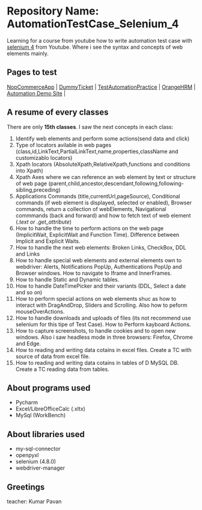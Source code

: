 # Repository Name: AutomationTestCase_Selenium_4
Learning for a course from youtube how to write automation test case with [selenium 4](https://www.youtube.com/watch?v=2DD-ynCIZ4w&list=PLUDwpEzHYYLsuUBvuoYTlN0KsBB5t-BDa) from Youtube. Where i see the syntax and concepts of web elements mainly.

## Pages to test

[NopCommerceApp](https://demo.nopcommerce.com) |
[DummyTicket](https://www.dummyticket.com/dummy-ticket-for-visa-application/) |
[TestAutomationPractice](https://testautomationpractice.blogspot.com) |
[OrangeHRM](https://opensource-demo.orangehrmlive.com/web/index.php/auth/login) |
[Automation Demo Site](https://demo.automationtesting.in/Register.html) |

## **A resume of every classes**

There are only **15th classes**. I saw the next concepts in each class:
1. Identify web elements and perform some actions(send data and click)
2. Type of locators avilable in web pages (class,id,LinkText,PartialLinkText,name,properties,className and customizablo locators)
3. Xpath locators (AbsoluteXpath,RelativeXpath,functions and conditions into Xpath)
4. Xpath Axes where we can reference an web element by text or structure of web page (parent,child,ancestor,descendant,following,following-sibling,preceding)
5. Applications Commands (title,currentUrl,pageSource), Conditional commands (if web element is displayed, selected or enabled), Browser commands, return a collection of webElements, Navigational commmands (back and forward) and how to fetch text of web element (_.text or .get_attribute_)
6. How to handle the time to perform actions on the web page (ImplicitWait, ExplicitWait and Function Time). Difference between Implicit and Explicit Waits.
7. How to handle the next web elements: Broken Links, CheckBox, DDL and Links
8. How to handle special web elements and external elements own to webdriver: Alerts, Notifications PopUp, Authentications PopUp and Browser windows. How to navigate to Iframe and InnerFrames.
9. How to handle Static and Dynamic tables.
10. How to handle DateTimePicker and their variants (DDL, Select a date and so on)
11. How to perform special actions on web elements shuc as how to interact with DragAndDrop, Sliders and Scrolling. Also how to peform mouseOverActions.
12. How to handle downloads and uploads of files (its not recommend use selenium for this tipe of Test Case). How to Perform kayboard Actions.
13. How to capture screenshots, to handle cookies and to open new windows. Also i saw headless mode in three browsers: Firefox, Chrome and Edge.
14. How to reading and writing data cotains in excel files. Create a TC with source of data from excel file.
15. How to reading and writing data cotains in tables of D MySQL DB. Create a TC reading data from tables.

## **About programs used**

* Pycharm
* Excel/LibreOfficeCalc (.xltx)
* MySql (WorkBench)

## **About libraries used**

* my-sql-connector
* openpyxl
* selenium (4.8.0)
* webdriver-manager

## **Greetings**
teacher: Kumar Pavan
